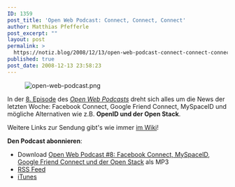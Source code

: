 ```yaml
---
ID: 1359
post_title: 'Open Web Podcast: Connect, Connect, Connect'
author: Matthias Pfefferle
post_excerpt: ""
layout: post
permalink: >
  https://notiz.blog/2008/12/13/open-web-podcast-connect-connect-connect/
published: true
post_date: 2008-12-13 23:58:23
---
```

<!-- wp:image {"align":"center"} -->
<div class="wp-block-image"><figure class="aligncenter"><img src="https://notiz.blog/wp-content/uploads/2008/11/open-web-podcast.png" alt="open-web-podcast.png"/></figure></div>
<!-- /wp:image -->

<!-- wp:paragraph -->
<p>In der <a href="http://openweb.mixxt.de/networks/blog/post.mrtopf:3">8. Episode</a> des <em><a href="http://www.openweb-podcast.de">Open Web Podcasts</a></em> dreht sich alles um die News der letzten Woche: Facebook Connect, Google Friend Connect, MySpaceID und mögliche Alternativen wie z.B. <strong>OpenID und der Open Stack</strong>.</p>
<!-- /wp:paragraph -->

<!-- wp:paragraph -->
<p>Weitere Links zur Sendung gibt's wie immer <a href="http://openweb.mixxt.de/networks/wiki/index.episode-8">im Wiki</a>!</p>
<!-- /wp:paragraph -->

<!-- wp:paragraph -->
<p><strong>Den Podcast abonnieren</strong>:</p>
<!-- /wp:paragraph -->

<!-- wp:list -->
<ul>
	<li>Download <a href="http://openwebpodcast.de/mp3/openweb08.mp3">Open Web Podcast #8: Facebook Connect, MySpaceID, Google Friend Connect und der Open Stack</a> als MP3</li>
	<li><a href="http://feeds.feedburner.com/openwebcast">RSS Feed</a></li>
	<li><a href="http://phobos.apple.com/WebObjects/MZStore.woa/wa/viewPodcast?id=294732929">iTunes</a></li>
</ul>
<!-- /wp:list -->